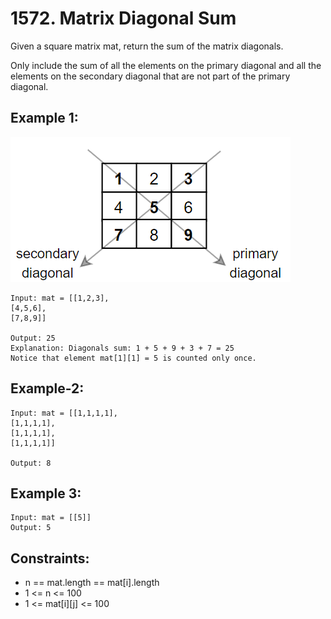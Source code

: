 # 1572. Matrix Diagonal Sum

Given a square matrix mat, return the sum of the matrix diagonals.

Only include the sum of all the elements on the primary diagonal and all the elements on the secondary diagonal that are not part of the primary diagonal.

## Example 1:
![img.png](img.png)
````
Input: mat = [[1,2,3],
[4,5,6],
[7,8,9]]

Output: 25
Explanation: Diagonals sum: 1 + 5 + 9 + 3 + 7 = 25
Notice that element mat[1][1] = 5 is counted only once.
````


## Example-2:
````
Input: mat = [[1,1,1,1],
[1,1,1,1],
[1,1,1,1],
[1,1,1,1]]

Output: 8
````


## Example 3:
````
Input: mat = [[5]]
Output: 5
````


## Constraints:
- n == mat.length == mat[i].length
- 1 <= n <= 100
- 1 <= mat[i][j] <= 100